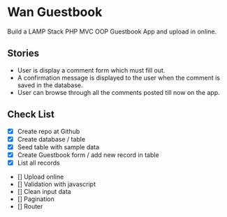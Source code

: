 # Wan Guestbook
  Build a LAMP Stack PHP MVC OOP Guestbook App and upload in online.  

## Stories
  * User is display a comment form which must fill out.
  * A confirmation message is displayed to the user when the comment is saved in the database.
  * User can browse through all the comments posted till now on the app.

## Check List
  * [x] Create repo at Github
  * [x] Create database / table
  * [x] Seed table with sample data
  * [x] Create Guestbook form / add new record in table
  * [x] List all records
  * [] Upload online 
  * [] Validation with javascript
  * [] Clean input data
  * [] Pagination
  * [] Router 
